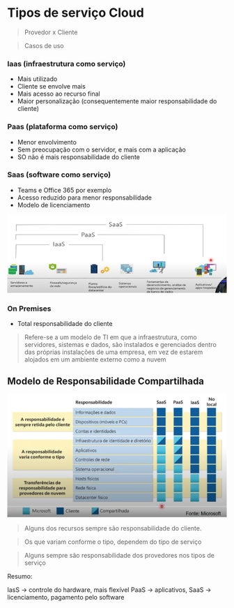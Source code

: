 # Tipos de serviço Cloud

> Provedor x Cliente

> Casos de uso

### Iaas (infraestrutura como serviço)
- Mais utilizado
- Cliente se envolve mais
- Mais acesso ao recurso final
- Maior personalização (consequentemente maior responsabilidade do cliente)

### Paas (plataforma como serviço)
- Menor envolvimento
- Sem preocupação com o servidor, e mais com a aplicação
- SO não é mais responsabilidade do cliente

### Saas (software como serviço)
- Teams e Office 365 por exemplo
- Acesso reduzido para menor responsabilidade
- Modelo de licenciamento

![Imagem tipos de serviço](tipos-servico.png)

### On Premises
- Total responsabilidade do cliente
> Refere-se a um modelo de TI em que a infraestrutura, como servidores, sistemas e dados, são instalados e gerenciados dentro das próprias instalações de uma empresa, em vez de estarem alojados em um ambiente externo como a nuvem
## Modelo de Responsabilidade Compartilhada

![Tabela responsabilidade compartilhada](responsabilidade-compartilhada.png)

> Alguns dos recursos sempre são responsabilidade do cliente.

> Os que variam conforme o tipo, dependem do tipo de serviço

> Alguns sempre são responsabilidade dos provedores nos tipos de serviço

Resumo:

IasS -> controle do hardware, mais flexível
PaaS -> aplicativos, 
SaaS -> licenciamento, pagamento pelo software

